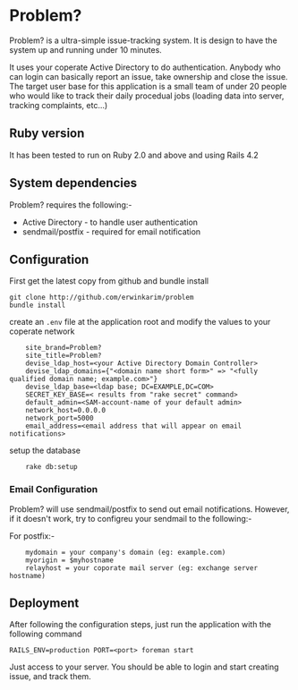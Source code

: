 # Problem?

Problem? is a ultra-simple issue-tracking system. It is design to have the system up and running under 10 minutes.

It uses your coperate Active Directory to do authentication. Anybody who can login can basically report an issue, 
take ownership and close the issue. The target user base for this application is a small team of under 20 people
who would like to track their daily procedual jobs (loading data into server, tracking complaints, etc...)

## Ruby version
It has been tested to run on Ruby 2.0 and above and using Rails 4.2

## System dependencies
Problem? requires the following:-

* Active Directory - to handle user authentication
* sendmail/postfix - required for email notification

## Configuration

First get the latest copy from github and bundle install

```
git clone http://github.com/erwinkarim/problem
bundle install
```

create an `.env` file at the application root and modify the values to your coperate network

```
	site_brand=Problem?
	site_title=Problem?
	devise_ldap_host=<your Active Directory Domain Controller>
	devise_ldap_domains={"<domain name short form>" => "<fully qualified domain name; example.com>"}
	devise_ldap_base=<ldap base; DC=EXAMPLE,DC=COM>
	SECRET_KEY_BASE=< results from "rake secret" command>
	default_admin=<SAM-account-name of your default admin>
	network_host=0.0.0.0
	network_port=5000
	email_address=<email address that will appear on email notifications>
```

setup the database 

```
	rake db:setup
```

### Email Configuration

Problem? will use sendmail/postfix to send out email notifications. However, if it doesn't work, try to configreu your sendmail to the following:-

For postfix:-
```
	mydomain = your company's domain (eg: example.com)
	myorigin = $myhostname
	relayhost = your coporate mail server (eg: exchange server hostname)
```

## Deployment

After following the configuration steps, just run the application with the following command

`RAILS_ENV=production PORT=<port> foreman start`

Just access to your server. You should be able to login and start creating issue, and track them.


